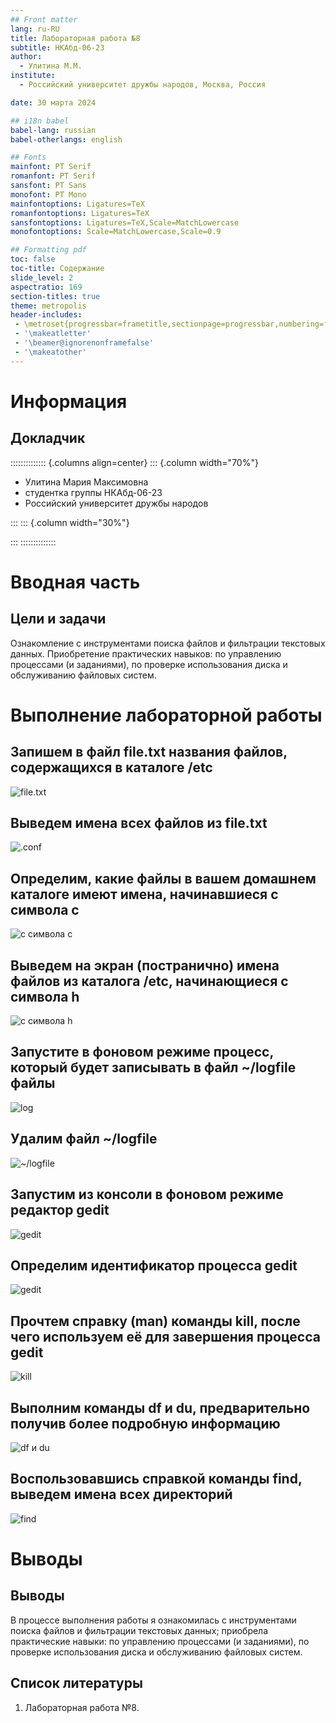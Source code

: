 ```yaml
---
## Front matter
lang: ru-RU
title: Лабораторная работа №8
subtitle: НКАбд-06-23
author:
  - Улитина М.М.
institute:
  - Российский университет дружбы народов, Москва, Россия

date: 30 марта 2024

## i18n babel
babel-lang: russian
babel-otherlangs: english

## Fonts
mainfont: PT Serif
romanfont: PT Serif
sansfont: PT Sans
monofont: PT Mono
mainfontoptions: Ligatures=TeX
romanfontoptions: Ligatures=TeX
sansfontoptions: Ligatures=TeX,Scale=MatchLowercase
monofontoptions: Scale=MatchLowercase,Scale=0.9

## Formatting pdf
toc: false
toc-title: Содержание
slide_level: 2
aspectratio: 169
section-titles: true
theme: metropolis
header-includes:
 - \metroset{progressbar=frametitle,sectionpage=progressbar,numbering=fraction}
 - '\makeatletter'
 - '\beamer@ignorenonframefalse'
 - '\makeatother'
---
```


# Информация

## Докладчик

:::::::::::::: {.columns align=center}
::: {.column width="70%"}

  * Улитина Мария Максимовна
  * студентка группы НКАбд-06-23
  * Российский университет дружбы народов

:::
::: {.column width="30%"}



:::
::::::::::::::

# Вводная часть

## Цели и задачи

Ознакомление с инструментами поиска файлов и фильтрации текстовых данных.
Приобретение практических навыков: по управлению процессами (и заданиями), по
проверке использования диска и обслуживанию файловых систем.

# Выполнение лабораторной работы


## Запишем в файл file.txt названия файлов, содержащихся в каталоге /etc

![file.txt](image/1.PNG)

## Выведем имена всех файлов из file.txt

![.conf](image/2.PNG)

## Определим, какие файлы в вашем домашнем каталоге имеют имена, начинавшиеся с символа c

![с символа c ](image/3.PNG)

## Выведем на экран (постранично) имена файлов из каталога /etc, начинающиеся с символа h 

![с символа h ](image/4.PNG)

## Запустите в фоновом режиме процесс, который будет записывать в файл ~/logfile файлы

![log ](image/5.PNG)

## Удалим файл ~/logfile 

![~/logfile](image/6.PNG)

## Запустим из консоли в фоновом режиме редактор gedit 

![gedit](image/7.PNG)

## Определим идентификатор процесса gedit

![gedit](image/8.PNG)
 
## Прочтем справку (man) команды kill, после чего используем её для завершения процесса gedit 

![kill](image/9.PNG)

## Выполним команды df и du, предварительно получив более подробную информацию

![df и du](image/11.PNG)

## Воспользовавшись справкой команды find, выведем имена всех директорий

![find](image/14.PNG)





# Выводы



## Выводы

В процессе выполнения работы я ознакомилась с инструментами поиска файлов и фильтрации текстовых данных; приобрела практические навыки: по управлению процессами (и заданиями), по проверке использования диска и обслуживанию файловых систем.

## Список литературы

1. Лабораторная работа №8.






